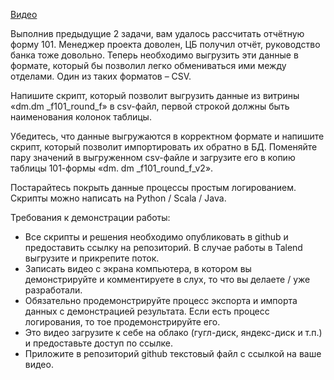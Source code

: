[Видео](https://disk.yandex.ru/i/zfClIRb0A1eFPQ)

Выполнив предыдущие 2 задачи, вам удалось рассчитать отчётную форму 101. Менеджер проекта доволен, ЦБ получил отчёт, руководство банка тоже довольно. Теперь необходимо выгрузить эти данные в формате, который бы позволил легко обмениваться ими между отделами. Один из таких форматов – CSV.

Напишите скрипт, который позволит выгрузить данные из витрины «dm.dm _f101_round_f» в csv-файл, первой строкой должны быть наименования колонок таблицы.

Убедитесь, что данные выгружаются в корректном формате и напишите скрипт, который позволит импортировать их обратно в БД. Поменяйте пару значений в выгруженном csv-файле и загрузите его в копию таблицы 101-формы «dm. dm _f101_round_f_v2».

Постарайтесь покрыть данные процессы простым логированием. Скрипты можно написать на Python / Scala / Java.

Требования к демонстрации работы:
* Все скрипты и решения необходимо опубликовать в github и предоставить ссылку на репозиторий. В случае работы в Talend выгрузите и прикрепите поток.
* Записать видео с экрана компьютера, в котором вы демонстрируйте и комментируете в слух, то что вы делаете / уже разработали.
* Обязательно продемонстрируйте процесс экспорта и импорта данных с демонстрацией результата. Если есть процесс логирования, то тое продемонстрируйте его.
* Это видео загрузите к себе на облако (гугл-диск, яндекс-диск и т.п.) и предоставьте доступ по ссылке.
* Приложите в репозиторий github текстовый файл с ссылкой на ваше видео.
